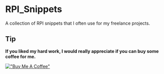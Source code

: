 # RPI_Snippets
A collection of RPI snippets that I often use for my freelance projects.

## Tip
**If you liked my hard work, I would really appreciate if you can buy some coffee for me.**

[!["Buy Me A Coffee"](https://www.buymeacoffee.com/assets/img/custom_images/orange_img.png)](https://www.buymeacoffee.com/frosteen)